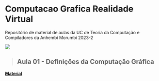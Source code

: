 # Computacao Grafica Realidade Virtual
Repositório de material de aulas da UC de Teoria da Computação e Compiladores da Anhembi Morumbi 2023-2

![](https://bloggrijjy.files.wordpress.com/2021/01/graphicspipeline.png?w=512)
<p></p>

> <h2><Strong>Aula 01 - Definições da Computação Gráfica</h2>
<p><a href="https://github.com/fkakugawa/ComputacaoGraficaRealidadeVirtual/blob/main/CGRV_Aula01-Defini%C3%A7oesDaCG.pdf">Material</a></p>
